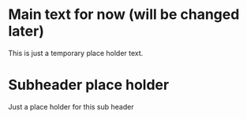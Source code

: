 # Main text for now (will be changed later)

This is just a temporary place holder text.

# Subheader place holder

Just a place holder for this sub header